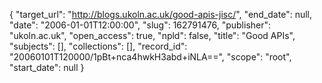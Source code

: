 {
  "target_url": "http://blogs.ukoln.ac.uk/good-apis-jisc/", 
  "end_date": null, 
  "date": "2006-01-01T12:00:00", 
  "slug": 162791476, 
  "publisher": "ukoln.ac.uk", 
  "open_access": true, 
  "npld": false, 
  "title": "Good APIs", 
  "subjects": [], 
  "collections": [], 
  "record_id": "20060101T120000/1pBt+nca4hwkH3abd+iNLA==", 
  "scope": "root", 
  "start_date": null
}

